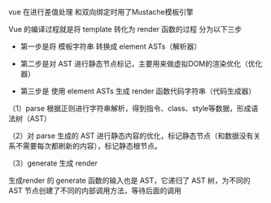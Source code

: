 vue 在进行差值处理 和双向绑定时用了Mustache模板引擎

Vue 的编译过程就是将 template 转化为 render 函数的过程 分为以下三步

* 第一步是将 模板字符串 转换成 element ASTs（解析器）

* 第二步是对 AST 进行静态节点标记，主要用来做虚拟DOM的渲染优化（优化器）

* 第三步是 使用 element ASTs 生成 render 函数代码字符串（代码生成器）

（1）parse 根据正则进行字符串解析，得到指令、class、style等数据，形成语法树（AST）

（2）对 parse 生成的 AST 进行静态内容的优化，标记静态节点（和数据没有关系不需要每次都刷新的内容），标记静态根节点。

（3）generate 生成 render

生成render 的 generate 函数的输入也是 AST，它递归了 AST 树，为不同的 AST 节点创建了不同的内部调用方法，等待后面的调用

